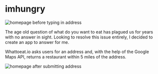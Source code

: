# imhungry

![homepage before typing in address](https://github.com/jonathansapp08/imhungry/homepage.png "Whattoeat.io home page")

The age old question of what do you want to eat has plagued us for years with no answer in sight. Looking to resolve this issue entirely, I decided to create an app to answer for me.

Whattoeat.io asks users for an address and, with the help of the Google Maps API, returns a restaurant within 5 miles of the address.

![homepage after submitting address](https://github.com/jonathansapp08/imhungry/results.png "Whattoeat.io home page after submission")